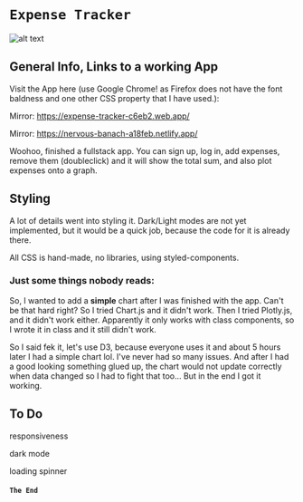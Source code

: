 # `Expense Tracker`

![alt text](https://repository-images.githubusercontent.com/437014721/83c61d6b-8e31-475d-8dc2-7cdd6f950e9a)


## General Info, Links to a working App
Visit the App here (use Google Chrome! as Firefox does not have the font baldness and one other CSS property that I have used.):

Mirror: https://expense-tracker-c6eb2.web.app/

Mirror: https://nervous-banach-a18feb.netlify.app/

Woohoo, finished a fullstack app. You can sign up, log in, add expenses, remove them (doubleclick) and it will show the total sum, and also plot expenses onto a graph. 

## Styling

A lot of details went into styling it. Dark/Light modes are not yet implemented, but it would be a quick job, because the code for it is already there.

All CSS is hand-made, no libraries, using styled-components.





### Just some things nobody reads:
So, I wanted to add a **simple** chart after I was finished with the app. Can't be that hard right?
So I tried Chart.js and it didn't work. Then I tried Plotly.js, and it didn't work either. Apparently it only works with class components, so I wrote it in class and it still didn't work.

So I said fek it, let's use D3, because everyone uses it and about 5 hours later I had a simple chart lol. I've never had so many issues. And after I had a good looking something glued up, the chart would not update correctly when data changed so I had to fight that too... But in the end I got it working.

## To Do
responsiveness

dark mode

loading spinner

#### `The End`

